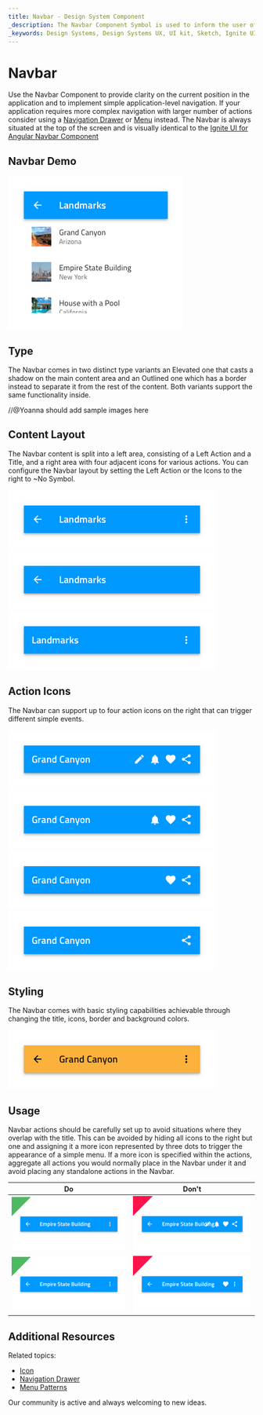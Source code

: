 ```yaml
---
title: Navbar - Design System Component
_description: The Navbar Component Symbol is used to inform the user of his current position in the application and provide a mechanism for simple navigation.
_keywords: Design Systems, Design Systems UX, UI kit, Sketch, Ignite UI for Angular, Sketch to Angular, Sketch to Angular, Angular, Angular Design System, Export code from Sketch, Design Kits for Angular, Sketch HTML, Sketch to HTML, Sketch UI kits
---
```


# Navbar

Use the Navbar Component to provide clarity on the current position in the application and to implement simple application-level navigation. If your application requires more complex navigation with larger number of actions consider using a [Navigation Drawer](nav-drawer.md) or [Menu](../patterns/menu.md) instead. The Navbar is always situated at the top of the screen and is visually identical to the [Ignite UI for Angular Navbar Component](https://www.infragistics.com/products/ignite-ui-angular/angular/components/navbar.html)

## Navbar Demo

<img class="responsive-img" src="../images/navbar_demo.png" srcset="../images/navbar_demo@2x.png 2x" />

## Type

The Navbar comes in two distinct type variants an Elevated one that casts a shadow on the main content area and an Outlined one which has a border instead to separate it from the rest of the content. Both variants support the same functionality inside.

//@Yoanna should add sample images here

## Content Layout

The Navbar content is split into a left area, consisting of a Left Action and a Title, and a right area with four adjacent icons for various actions. You can configure the Navbar layout by setting the Left Action or the Icons to the right to ~No Symbol.

<img class="responsive-img" src="../images/navbar_left&right.png" srcset="../images/navbar_left&right@2x.png 2x" />
<img class="responsive-img" src="../images/navbar_noright.png" srcset="../images/navbar_noright@2x.png 2x" />
<img class="responsive-img" src="../images/navbar_noleft.png" srcset="../images/navbar_noleft@2x.png 2x" />

## Action Icons

The Navbar can support up to four action icons on the right that can trigger different simple events.

<img class="responsive-img" src="../images/navbar_icon4.png" srcset="../images/navbar_icon4@2x.png 2x" />
<img class="responsive-img" src="../images/navbar_icon3.png" srcset="../images/navbar_icon3@2x.png 2x" />
<img class="responsive-img" src="../images/navbar_icon2.png" srcset="../images/navbar_icon2@2x.png 2x" />
<img class="responsive-img" src="../images/navbar_icon1.png" srcset="../images/navbar_icon1@2x.png 2x" />

## Styling

The Navbar comes with basic styling capabilities achievable through changing the title, icons, border and background colors.

<img class="responsive-img" src="../images/navbar_styling.png" srcset="../images/navbar_styling@2x.png 2x" />

## Usage

Navbar actions should be carefully set up to avoid situations where they overlap with the title. This can be avoided by hiding all icons to the right but one and assigning it a more icon represented by three dots to trigger the appearance of a simple menu. If a more icon is specified within the actions, aggregate all actions you would normally place in the Navbar under it and avoid placing any standalone actions in the Navbar.

| Do                                                                             | Don't                                                                              |
| ------------------------------------------------------------------------------ | ---------------------------------------------------------------------------------- |
| <img class="responsive-img" src="../images/navbar_do1.png" srcset="../images/navbar_do1@2x.png 2x" /> | <img class="responsive-img" src="../images/navbar_dont1.png" srcset="../images/navbar_dont1@2x.png 2x" /> |
| <img class="responsive-img" src="../images/navbar_do2.png" srcset="../images/navbar_do2@2x.png 2x" /> | <img class="responsive-img" src="../images/navbar_dont2.png" srcset="../images/navbar_dont2@2x.png 2x" /> |

## Additional Resources

Related topics:

- [Icon](icon.md)
- [Navigation Drawer](nav-drawer.md)
- [Menu Patterns](../patterns/menu.md)
  <div class="divider--half"></div>

Our community is active and always welcoming to new ideas.
